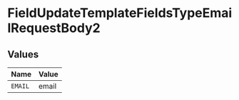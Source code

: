 # FieldUpdateTemplateFieldsTypeEmailRequestBody2


## Values

| Name    | Value   |
| ------- | ------- |
| `EMAIL` | email   |